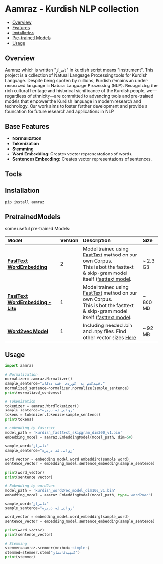 # Aamraz - Kurdish NLP collection

- [Overview](#overview)
- [Features](#features)
- [Installation](#installation)
- [Pre-trained Models](#PretrainedModels)
- [Usage](#usage)

## Overview
Aamraz which is written "ئامراز" in kurdish script means "instrument". This project is a collection of Natural Language Processing tools for Kurdish Language.
Despite being spoken by millions, Kurdish remains an under-resourced language in Natural Language Processing (NLP).
Recognizing the rich cultural heritage and historical significance of the Kurdish people, we—regardless of ethnicity—are committed to advancing tools and pre-trained models that empower the Kurdish language in modern research and technology.
Our work aims to foster further development and provide a foundation for future research and applications in NLP.

## Base Features
- **Normalization** 
- **Tokenization** 
- **Stemming**
- **Word Embedding:** Creates vector representations of words.
- **Sentences Embedding:** Creates vector representations of sentences.

## Tools

## Installation
    pip install aamraz
## PretrainedModels

some useful pre-trained Models:

| **Model**                                                                                                 | Version     | Description                                                                                                                                                                                                   | **Size** |
|:----------------------------------------------------------------------------------------------------------------|:-------|:--------------------------------------------------------------------------------------------------------------------------------------------------------------------------------------------------------------|:---------|
| [**FastText WordEmbedding**](https://mega.nz/file/ucxjTQoZ#rS2dv1ziJWbQQzasSJAq1QKFya4zfmcw-g1V1eUgYIw)   | 2   | Model trained using [FastText](https://fasttext.cc/) method on our own Corpus.<br/> This is bot the fasttext & skip-gram model itself ([fasttext model](https://fasttext.cc/docs/en/pretrained-vectors.html). | ~ 2.3 GB |
| [**FastText WordEmbedding - Lite**](https://mega.nz/file/qIJ1hRoD#sctXghLp-P1O8Cg1NhOBFkum6KH0ACiHpZS-GeRwB4Q) | 1 | Model trained using [FastText](https://fasttext.cc/) method on our own Corpus.<br/> This is bot the fasttext & skip-gram model itself ([fasttext model](https://fasttext.cc/docs/en/pretrained-vectors.html). | ~ 800 MB |
| [**Word2vec Model**](https://mega.nz/file/2FxR2L7R#0B1NriaXe08y1sDMluNxJ5aY00d0s8iiXP5-g7xYcwU)                | 1 | Including needed .bin and .npy files. Find other vector sizes [Here](docs/word2vec.md)                                                                                                                        | ~ 92 MB  |

## Usage
```python
import aamraz

# Normalization
normalizer= aamraz.Normalizer()
sample_sentence="قڵبە‌کە‌م‌ بە‌  کوردی‌  قسە‌ دە‌کات‌."
normalized_sentence=normalizer.normalize(sample_sentence)
print(normalized_sentence)

# Tokenization
tokenizer = aamraz.WordTokenizer()
sample_sentence="زوانی له دربره"
tokens = tokenizer.tokenize(sample_sentence)
print(tokens)

# Embedding by fasttext
model_path = 'kurdish_fasttext_skipgram_dim300_v1.bin'
embedding_model = aamraz.EmbeddingModel(model_path, dim=50)

sample_word="ئامراز"
sample_sentence="زوانی له دربره"

word_vector = embedding_model.word_embedding(sample_word)
sentence_vector = embedding_model.sentence_embedding(sample_sentence)

print(word_vector)
print(sentence_vector)

# Embedding by word2vec
model_path = 'kurdish_word2vec_model_dim100_v1.bin'
embedding_model = aamraz.EmbeddingModel(model_path, type='word2vec')

sample_word="ئامراز"
sample_sentence="زوانی له دربره"

word_vector = embedding_model.word_embedding(sample_word)
sentence_vector = embedding_model.sentence_embedding(sample_sentence)

print(word_vector)
print(sentence_vector)

# Stemming
stemmer=aamraz.Stemmer(method='simple')
stemmed=stemmer.stem("کتێبەکانمان")
print(stemmed)
```

